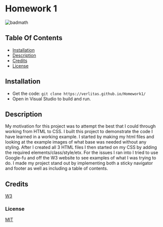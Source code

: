 # Homework 1
![badmath](https://img.shields.io/github/languages/top/nielsenjared/badmath)

## Table Of Contents
* [Installation](#installation)
* [Description](#description)
* [Credits](#credits)
* [License](#license)

## Installation
* Get the code:
```git clone https://verlitas.github.io/Homework1/```
* Open in Visual Studio to build and run.

## Description
My motivation for this project was to attempt the best that I could through working from HTML to CSS. I built this project to demonstrate the code I have learned in a working example. I started by making my html files and looking at the example images of what base was needed without any styling. After I created all 3 HTML files I then started on my CSS by adding the required elements/class/style/etx. For the issues I ran into I tried to use Google-fu and off the W3 website to see examples of what I was trying to do. I made my project stand out by implementing both a sticky navigator and footer as well as including a table of contents. 

## Credits
[W3](https://www.w3schools.com/default.asp)

### License
[MIT](https://choosealicense.com/licenses/mit/)
